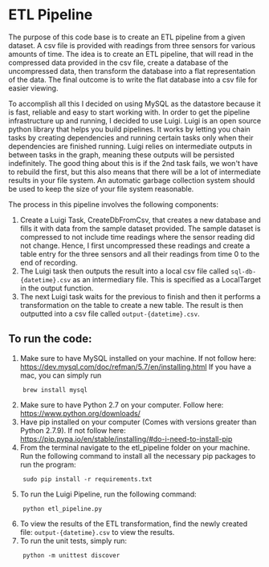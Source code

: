 # ETL Pipeline

The purpose of this code base is to create an ETL pipeline from a given dataset. A csv file is provided with readings from
three sensors for various amounts of time. The idea is to create an ETL pipeline, that will read in the compressed data
provided in the csv file, create a database of the uncompressed data, then transform the database into a flat
representation of the data. The final outcome is to write the flat database into a csv file for easier viewing.

To accomplish all this I decided on using MySQL as the datastore because it is fast, reliable and easy to start working 
with. In order to get the pipeline infrastructure up and running, I decided to use Luigi. Luigi is an open source python 
library that helps you build pipelines. It works by letting you chain tasks by creating dependencies and running 
certain tasks only when their dependencies are finished running. Luigi relies on intermediate outputs in between 
tasks in the graph, meaning these outputs will be persisted indefinitely. The good thing about this is if the 2nd task 
fails, we won't have to rebuild the first, but this also means that there will be a lot of intermediate results in your
file system. An automatic garbage collection system should be used to keep the size of your file system reasonable.

The process in this pipeline involves the following components:
1) Create a Luigi Task, CreateDbFromCsv, that creates a new database and fills it with data from the sample dataset 
provided. The sample dataset is compressed to not include time readings where the sensor reading did not change. Hence,
I first uncompressed these readings and create a table entry for the three sensors and all their readings from time 0 to
the end of recording. 
2) The Luigi task then outputs the result into a local csv file called ```sql-db-{datetime}.csv``` as an intermediary
file. This is specified as a LocalTarget in the output function. 
3) The next Luigi task waits for the previous to finish and then it performs a transformation on the table to create a 
new table. The result is then outputted into a csv file called ````output-{datetime}.csv````.

## To run the code:
1) Make sure to have MySQL installed on your machine. If not follow here: https://dev.mysql.com/doc/refman/5.7/en/installing.html
If you have a mac, you can simply run 
````
    brew install mysql
```` 
2) Make sure to have Python 2.7 on your computer. Follow here: https://www.python.org/downloads/
3) Have pip installed on your computer (Comes with versions greater than Python 2.7.9). If not follow here: https://pip.pypa.io/en/stable/installing/#do-i-need-to-install-pip
4) From the terminal navigate to the etl_pipeline folder on your machine. Run the following command to install all the 
necessary pip packages to run the program: 
```
    sudo pip install -r requirements.txt
```
5) To run the Luigi Pipeline, run the following command: 
```
    python etl_pipeline.py
```
6) To view the results of the ETL transformation, find the newly created file: ```output-{datetime}.csv``` to view the 
results.
7) To run the unit tests, simply run:
```
    python -m unittest discover
```